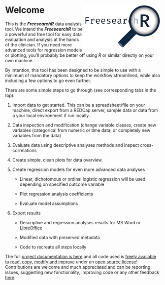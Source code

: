 # Welcome <img style="float: right;" src="logo-text-white-250.png">

This is the ***FreesearchR*** data analysis tool. We intend the ***FreesearchR*** to be a powerful and free tool for easy data evaluation and analysis at the hands of the clinician. If you need more advanced tools for regression models or plotting, you'll probably be better off using *R* or similar directly on your own machine.

By intention, this tool has been designed to be simple to use with a minimum of mandatory options to keep the workflow streamlined, while also including a few options to go even further.

There are some simple steps to go through (see corresponding tabs in the top):

1.  Import data to get started. This can be a spreadsheet/file on your machine, direct export from a REDCap server, sample data or data from a your local environment if run locally.

1.  Data inspection and  modification (change variable classes, create new variables (categorical from numeric or time data, or completely new variables from the data)

1.  Evaluate data using descriptive analyses methods and inspect cross-correlations

1.  Create simple, clean plots for data overview.

1.  Create regression models for even more advanced data analyses

    -   Linear, dichotomous or ordinal logistic regression will be used depending on specified outcome variable
    
    -   Plot regression analysis coefficients

    -   Evaluate model assumptions

1.  Export results

    -   Descriptive and regression analyses results for MS Word or [LibreOffice](https://www.libreoffice.org/)
    
    -   Modified data with preserved metadata
    
    -   Code to recreate all steps locally

The full [project documentation is here](https://agdamsbo.github.io/FreesearchR/) and all code used is [freely available to read, copy, modify and improve](https://github.com/agdamsbo/FreesearchR) under an [open source license](https://github.com/agdamsbo/FreesearchR/blob/main/LICENSE.md)! Contributions are welcome and much appreciated and can be reporting issues, suggesting new functionality, improving code or any other feedback [here](https://github.com/agdamsbo/FreesearchR/issues).
